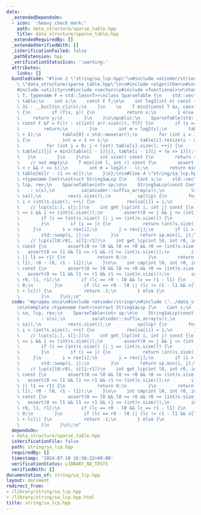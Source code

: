 ```yaml
---
data:
  _extendedDependsOn:
  - icon: ':heavy_check_mark:'
    path: data_structure/sparse_table.hpp
    title: data_structure/sparse_table.hpp
  _extendedRequiredBy: []
  _extendedVerifiedWith: []
  _isVerificationFailed: false
  _pathExtension: hpp
  _verificationStatusIcon: ':warning:'
  attributes:
    links: []
  bundledCode: "#line 2 \"string/sa_lcp.hpp\"\n#include <atcoder/string>\n#line 2\
    \ \"data_structure/sparse_table.hpp\"\n\n#include <algorithm>\n#include <cassert>\n\
    #include <utility>\n#include <vector>\n#include <functional>\n\ntemplate <typename\
    \ T, typename F = std::less<T>>\nclass SparseTable {\n    std::vector<std::vector<T>>\
    \ table;\n    int s;\n    const F f;\n\n    int log2(int n) const {\n        return\
    \ 31 - __builtin_clz(n);\n    }\n    \n    T min2(const T &x, const T &y) const\
    \ {\n        if (f(x, y)) {\n            return x;\n        } else {\n       \
    \     return y;\n        }\n    }\n\npublic:\n    SparseTable(std::vector<T> arr,\
    \ const F &f = F()) : s((int) arr.size()), f(f) {\n        if (s == 0) {\n   \
    \         return;\n        }\n        int m = log2(s);\n        table.resize(m\
    \ + 1);\n        table[0] = std::move(arr);\n        for (int i = 1; i <= m; ++i)\
    \ {\n            int w = 1 << i;\n            table[i].resize(s - w + 1);\n  \
    \          for (int j = 0; j < (int) table[i].size(); ++j) {\n               \
    \ table[i][j] = min2(table[i - 1][j], table[i - 1][j + (w >> 1)]);\n         \
    \   }\n        }\n    }\n\n    int size() const {\n        return s;\n    }\n\n\
    \    // not empty\n    T min(int l, int r) const {\n        assert(l >= 0 && l\
    \ < r && r <= s);\n        int m = log2(r - l);\n        return min2(table[m][l],\
    \ table[m][r - (1 << m)]);\n    }\n};\n\n#line 4 \"string/sa_lcp.hpp\"\n\ntemplate\
    \ <typename Cont>\nstruct StringSaLcp {\n    Cont s;\n    std::vector<int> sa,\
    \ lcp, rev;\n    SparseTable<int> sp;\n\n    StringSaLcp(const Cont &s)\n    \
    \    : s(s),\n          sa(atcoder::suffix_array(s)),\n          lcp(atcoder::lcp_array(s,\
    \ sa)),\n          rev(s.size()),\n          sp(lcp) {\n        for (int i = 0;\
    \ i < (int)s.size(); ++i) {\n            rev[sa[i]] = i;\n        }\n    }\n\n\
    \    // lcp(s[i:], s[j:])\n    int get_lcp(int i, int j) const {\n        assert(0\
    \ <= i && i <= (int)s.size());\n        assert(0 <= j && j <= (int)s.size());\n\
    \        if (i == (int)s.size() || j == (int)s.size()) {\n            return 0;\n\
    \        }\n        if (i == j) {\n            return (int)s.size() - i;\n   \
    \     }\n        i = rev[i];\n        j = rev[j];\n        if (i > j) {\n    \
    \        std::swap(i, j);\n        }\n        return sp.min(i, j);\n    }\n\n\
    \    // lcp(s[l0:r0], s[l1:r1])\n    int get_lcp(int l0, int r0, int l1, int r1)\
    \ const {\n        assert(0 <= l0 && l0 <= r0 && r0 <= (int)s.size());\n     \
    \   assert(0 <= l1 && l1 <= r1 && r1 <= (int)s.size());\n        if (l0 == r0\
    \ || l1 == r1) {\n            return 0;\n        }\n        return std::min({get_lcp(l0,\
    \ l1), r0 - l0, r1 - l1});\n    }\n\n    int cmp(int l0, int r0, int l1, int r1)\
    \ const {\n        assert(0 <= l0 && l0 <= r0 && r0 <= (int)s.size());\n     \
    \   assert(0 <= l1 && l1 <= r1 && r1 <= (int)s.size());\n        int lc = get_lcp(l0,\
    \ r0, l1, r1);\n        if (lc == r0 - l0 && lc == r1 - l1) {\n            return\
    \ 0;\n        }\n        if (lc == r0 - l0 || (lc != r1 - l1 && s[l0 + lc] < s[l1\
    \ + lc])) {\n            return -1;\n        } else {\n            return 1;\n\
    \        }\n    }\n};\n"
  code: "#pragma once\n#include <atcoder/string>\n#include \"../data_structure/sparse_table.hpp\"\
    \n\ntemplate <typename Cont>\nstruct StringSaLcp {\n    Cont s;\n    std::vector<int>\
    \ sa, lcp, rev;\n    SparseTable<int> sp;\n\n    StringSaLcp(const Cont &s)\n\
    \        : s(s),\n          sa(atcoder::suffix_array(s)),\n          lcp(atcoder::lcp_array(s,\
    \ sa)),\n          rev(s.size()),\n          sp(lcp) {\n        for (int i = 0;\
    \ i < (int)s.size(); ++i) {\n            rev[sa[i]] = i;\n        }\n    }\n\n\
    \    // lcp(s[i:], s[j:])\n    int get_lcp(int i, int j) const {\n        assert(0\
    \ <= i && i <= (int)s.size());\n        assert(0 <= j && j <= (int)s.size());\n\
    \        if (i == (int)s.size() || j == (int)s.size()) {\n            return 0;\n\
    \        }\n        if (i == j) {\n            return (int)s.size() - i;\n   \
    \     }\n        i = rev[i];\n        j = rev[j];\n        if (i > j) {\n    \
    \        std::swap(i, j);\n        }\n        return sp.min(i, j);\n    }\n\n\
    \    // lcp(s[l0:r0], s[l1:r1])\n    int get_lcp(int l0, int r0, int l1, int r1)\
    \ const {\n        assert(0 <= l0 && l0 <= r0 && r0 <= (int)s.size());\n     \
    \   assert(0 <= l1 && l1 <= r1 && r1 <= (int)s.size());\n        if (l0 == r0\
    \ || l1 == r1) {\n            return 0;\n        }\n        return std::min({get_lcp(l0,\
    \ l1), r0 - l0, r1 - l1});\n    }\n\n    int cmp(int l0, int r0, int l1, int r1)\
    \ const {\n        assert(0 <= l0 && l0 <= r0 && r0 <= (int)s.size());\n     \
    \   assert(0 <= l1 && l1 <= r1 && r1 <= (int)s.size());\n        int lc = get_lcp(l0,\
    \ r0, l1, r1);\n        if (lc == r0 - l0 && lc == r1 - l1) {\n            return\
    \ 0;\n        }\n        if (lc == r0 - l0 || (lc != r1 - l1 && s[l0 + lc] < s[l1\
    \ + lc])) {\n            return -1;\n        } else {\n            return 1;\n\
    \        }\n    }\n};\n"
  dependsOn:
  - data_structure/sparse_table.hpp
  isVerificationFile: false
  path: string/sa_lcp.hpp
  requiredBy: []
  timestamp: '2024-07-18 16:56:22+09:00'
  verificationStatus: LIBRARY_NO_TESTS
  verifiedWith: []
documentation_of: string/sa_lcp.hpp
layout: document
redirect_from:
- /library/string/sa_lcp.hpp
- /library/string/sa_lcp.hpp.html
title: string/sa_lcp.hpp
---
```

